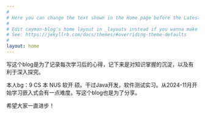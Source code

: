 ```yaml
---
#
# Here you can change the text shown in the Home page before the Latest Posts section.
#
# Edit cayman-blog's home layout in _layouts instead if you wanna make some changes
# See: https://jekyllrb.com/docs/themes/#overriding-theme-defaults
#
layout: home
---
```


写这个blog是为了记录每次学习后的心得，记下来是对知识掌握的沉淀，以及有利于深入探究。

本人bg：9 CS 本 NUS 软开 硕。干过Java开发，软件测试实习。从2024-11月开始学习嵌入式会有一点难度。写这个blog也是为了分享。

希望大家一直进步！
